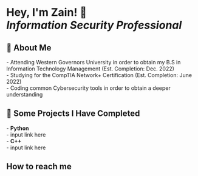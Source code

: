 <h1>Hey, I'm Zain! 👋<br/><i>Information Security Professional</i></h1>
<h2>🌇 About Me</h2>
- Attending Western Governors University in order to obtain my B.S in Information Technology Management (Est. Completion: Dec. 2022)</br>
- Studying for the CompTIA Network+ Certification (Est. Completion: June 2022)</br>
- Coding common Cybersecurity tools in order to obtain a deeper understanding

<h2>📝 Some Projects I Have Completed</h2>
- <b>Python</b><br/>
  - input link here <br/>
- <b>C++</b></br>
  - input link here<br/>

<h2>How to reach me</h2>
<!--
**ZainWalker/ZainWalker** is a ✨ _special_ ✨ repository because its `README.md` (this file) appears on your GitHub profile.

Here are some ideas to get you started:

- 🔭 I’m currently working on ...
- 🌱 I’m currently learning ...
- 👯 I’m looking to collaborate on ...
- 🤔 I’m looking for help with ...
- 💬 Ask me about ...
- 📫 How to reach me: ...
- 😄 Pronouns: ...
- ⚡ Fun fact: ...
-->
